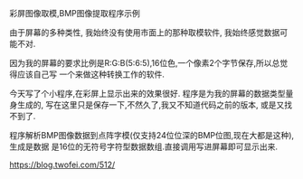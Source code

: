 彩屏图像取模,BMP图像提取程序示例

由于屏幕的多种类性, 我始终没有使用市面上的那种取模软件, 我始终感觉数据可能不对.

因为我的屏幕的要求比例是R:G:B(5:6:5),16位色,一个像素2个字节保存,所以总觉得应该自己写 一个来做这种转换工作的软件.

今天写了个小程序,在彩屏上显示出来的效果很好. 程序是为我的屏幕的数据类型量身生成的, 写在这里只是保存一下,不然久了,我又不知道代码之前的版本, 或是又找不到了.

程序解析BMP图像数据到点阵字模(仅支持24位位深的BMP位图,现在大都是这种),生成是数据 是16位的无符号字符型数据数组.直接调用写进屏幕即可显示出来.

https://blog.twofei.com/512/
